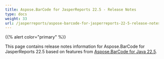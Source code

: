 ```yaml
---
title: Aspose.BarCode for JasperReports 22.5 - Release Notes
type: docs
weight: 33
url: /jasperreports/aspose-barcode-for-jasperreports-22-5-release-notes/
---
```


{{% alert color="primary" %}} 

This page contains release notes information for Aspose.BarCode for JasperReports 22.5 based on features from [Aspose.BarCode for Java 22.5](https://downloads.aspose.com/barcode/java/new-releases/aspose.barcode-for-java-22.5/).



